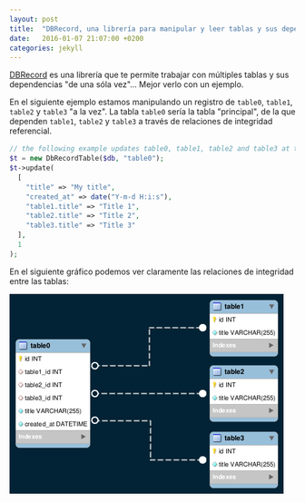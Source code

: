 ```yaml
---
layout: post
title:  "DBRecord, una librería para manipular y leer tablas y sus dependencias"
date:   2016-01-07 21:07:00 +0200
categories: jekyll
---
```


[DBRecord](https://github.com/soloproyectos-php/db-record) es una librería que te permite trabajar con múltiples tablas y sus dependencias "de una sóla vez"... Mejor verlo con un ejemplo.

En el siguiente ejemplo estamos manipulando un registro de `table0`, `table1`, `table2` y `table3` "a la vez". La tabla `table0` sería la tabla "principal", de la que dependen `table1`, `table2` y `table3` a través de relaciones de integridad referencial.
```php
// the following example updates table0, table1, table2 and table3 at the same time
$t = new DbRecordTable($db, "table0");
$t->update(
  [
    "title" => "My title",
    "created_at" => date("Y-m-d H:i:s"),
    "table1.title" => "Title 1",
    "table2.title" => "Title 2",
    "table3.title" => "Title 3"
  ],
  1
);
```
En el siguiente gráfico podemos ver claramente las relaciones de integridad entre las tablas:

![image](/assets/db-record1.png)
